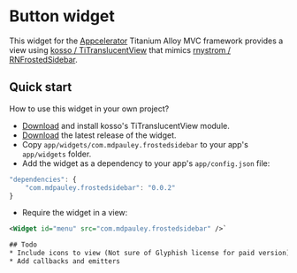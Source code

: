 # Button widget
This widget for the [Appcelerator](http://www.appcelerator.com) Titanium Alloy MVC framework provides a view using [kosso / TiTranslucentView](https://github.com/kosso/TiTranslucentView) that mimics [rnystrom / RNFrostedSidebar](https://github.com/rnystrom/RNFrostedSidebar).

## Quick start
How to use this widget in your own project?

* [Download](https://github.com/kosso/TiTranslucentView) and install kosso's TiTranslucentView module.
* [Download](https://github.com/mdpauley/com.mdpauley.frostedsidebar/releases) the latest release of the widget.
* Copy `app/widgets/com.mdpauley.frostedsidebar` to your app's `app/widgets` folder.
* Add the widget as a dependency to your app's `app/config.json` file:
	
```javascript
"dependencies": {
	"com.mdpauley.frostedsidebar": "0.0.2"
}
```

* Require the widget in a view:

```xml
<Widget id="menu" src="com.mdpauley.frostedsidebar" />`

## Todo
* Include icons to view (Not sure of Glyphish license for paid version)
* Add callbacks and emitters